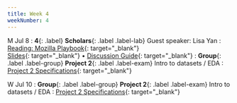 ```yaml
---
title: Week 4
weekNumber: 4
---
```


M Jul 8
: **4**{: .label} **Scholars**{: .label .label-lab} Guest speaker: Lisa Yan
: [Reading: Mozilla Playbook](https://foundation.mozilla.org/en/what-we-fund/awards/teaching-responsible-computing-playbook/topics/discuss-justice-equity/){: target="\_blank"}
<br/>[Slides](https://docs.google.com/presentation/d/1OAqDmhN4p0faZGT_QqOmGNXYJny3NFj9eHHP3ka9JeA/edit?usp=sharing){: target="\_blank"} &#8226; [Discussion Guide](https://docs.google.com/document/d/18cbWH0XYMA1ox-StrD9rtcC0syb1OfKhjXppzPQP1gQ/edit?usp=sharing){: target="\_blank"}
: **Group**{: .label .label-group} **Project 2**{: .label .label-exam} Intro to datasets / EDA
: [Project 2 Specifications]({{site.baseurl}}/rpd_project/#project-2-exploratory-data-analysis){: target="\_blank"}

W Jul 10
: **Group**{: .label .label-group} **Project 2**{: .label .label-exam} Intro to datasets / EDA
: [Project 2 Specifications]({{site.baseurl}}/rpd_project/#project-2-exploratory-data-analysis){: target="\_blank"}
